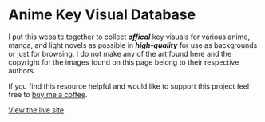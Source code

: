# Anime Key Visual Database

I put this website together to collect ***offical*** key visuals for various anime, manga, and light novels as possible in ***high-quality*** for use as backgrounds or just for browsing. I do not make any of the art found here and the copyright for the images found on this page belong to their respective authors.

If you find this resource helpful and would like to support this project feel free to [buy me a coffee](https://paypal.me/chrisephoto).

[View the live site](https://chrisephoto.github.io/akvdb/)
